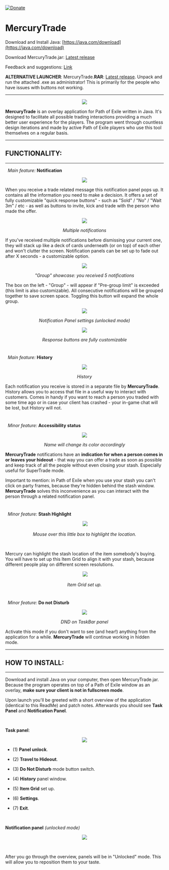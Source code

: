 [![Donate](https://img.shields.io/badge/Donate-PayPal-green.svg)](https://www.paypal.com/cgi-bin/webscr?cmd=_donations&business=HJVSYP4YR7V88&lc=US&item_name=MercuryTrade&currency_code=USD&bn=PP%2dDonationsBF%3abtn_donateCC_LG%2egif%3aNonHosted)



# MercuryTrade

Download and Install Java: [https://java.com/download](https://java.com/download)

Download MercuryTrade.jar: [Latest release](https://github.com/Exslims/MercuryTrade/releases)

Feedback and suggestions: [Link](https://github.com/Exslims/MercuryTrade/issues)

**ALTERNATIVE LAUNCHER**: MercuryTrade.**RAR**: [Latest release](https://github.com/Exslims/MercuryTrade/releases). Unpack and run the attached .exe as administrator! This is primarily for the people who have issues with buttons not working.

---
 <p align="center">
 <img src="http://i.imgur.com/DWJQSsL.png"/>
  </p>

**MercuryTrade** is an overlay application for Path of Exile written in Java. It's designed to facilitate all possible trading interactions providing a much better user experience for the players. The program went through countless design iterations and made by active Path of Exile players who use this tool themselves on a regular basis.

---
## FUNCTIONALITY:
---

&nbsp; *Main feature:* **Notification**

<p align="center">
  <img src="http://i.imgur.com/Sv2Iod9.png"/>
</p>

When you receive a trade related message this notification panel pops up. It contains all the information you need to make a decision. It offers a set of fully customizable "quick response buttons" - such as "Sold" / "No" / "Wait 3m" / etc - as well as buttons to invite, kick and trade with the person who made the offer. 

<p align="center">
  <img src="http://i.imgur.com/6WyeA9D.png"/>
</p>

<p align="center"> <i>Multiple notifications</i> </p>

If you've received multiple notifications before dismissing your current one, they will stack up like a deck of cards underneath (or on top) of each other and won't clutter the screen. Notification panels can be set up to fade out after X seconds - a customizable option.

<p align="center">
  <img src="http://i.imgur.com/KZuAT7I.png"/>
</p>

<p align="center"> <i>"Group" showcase: you received 5 notifications</i> </p>

<p> The box on the left - "Group" - will appear if "Pre-group limit" is exceeded (this limit is also customizable). All consecutive notifications will be grouped together to save screen space. Toggling this button will expand the whole group. </p>

<p align="center">
  <img src="http://i.imgur.com/ljIOEYk.png"/>
</p>

<p align="center"> <i>Notification Panel settings (unlocked mode)</i> </p>


<p align="center">
  <img src="http://i.imgur.com/Y00d0FF.png"/>
</p>

<p align="center"> <i>Response buttons are fully customizable</i> </p>



#


&nbsp; *Main feature:* **History**

<p align="center">
  <img src="http://i.imgur.com/hQarj9q.png"/>
</p>

<p align="center"> <i>History</i> </p>

Each notification you receive is stored in a separate file by **MercuryTrade**. History allows you to access that file in a useful way to interact with customers. Comes in handy if you want to reach a person you traded with some time ago or in case your client has crashed - your in-game chat will be lost, but History will not.


#

&nbsp; *Minor feature:* **Accessibility status**
<p align="center">
  <img src="http://i.imgur.com/dTUrF7v.png"/>
</p>

<p align="center"> <i>Name will change its color accordingly</i> </p>


**MercuryTrade** notifications have an **indication for when a person comes in or leaves your hideout** - that way you can offer a trade as soon as possible and keep track of all the people without even closing your stash. Especially useful for SuperTrade mode.


Important to mention: in Path of Exile when you use your stash you can't click on party frames, because they're hidden behind the stash window. **MercuryTrade** solves this inconvenience as you can interact with the person through a related notification panel.

#

&nbsp; *Minor feature:* **Stash Highlight**

<p align="center">
  <img src="http://i.imgur.com/FA8J8Fp.png"/>
</p>

<p align="center"> <i>Mouse over this little box to highlight the location.</i> </p>

<br/>

Mercury can highlight the stash location of the item somebody's buying. You will have to set up this Item Grid to align it with your stash, because different people play on different screen resolutions.

<p align="center">
  <img src="http://i.imgur.com/TOD1lM7.png"/>
</p>

<p align="center"> <i>Item Grid set up.</i> </p>





#


&nbsp; *Minor feature:* **Do not Disturb**

<p align="center">
  <img src="http://i.imgur.com/59NxCqA.png"/>
</p>

<p align="center"> <i>DND on TaskBar panel</i> </p>

Activate this mode if you don't want to see (and hear!) anything from the application for a while. **MercuryTrade** will continue working in hidden mode.

---
## HOW TO INSTALL:
---

Download and install Java on your computer, then open MercuryTrade.jar. Because the program operates on top of a Path of Exile window as an overlay, **make sure your client is not in fullscreen mode**.

Upon launch you'll be greeted with a short overview of the application (identical to this ReadMe) and patch notes. Afterwards you should see **Task Panel** and **Notification Panel**.


<br/>

**Task panel**:

<p align="center">
  <img src="http://i.imgur.com/LYl3Xi1.png"/>
</p>

* (1) **Panel unlock**.

* (2) **Travel to Hideout**.

* (3) **Do Not Disturb** mode button switch.

* (4) **History** panel window.

* (5) **Item Grid** set up.

* (6) **Settings**.
  
* (7) **Exit**.

<br/>

**Notification panel** *(unlocked mode)*

<p align="center">
  <img src="http://i.imgur.com/ljIOEYk.png"/>
</p>

<br/>

After you go through the overview, panels will be in "Unlocked" mode. This will allow you to reposition them to your taste.





